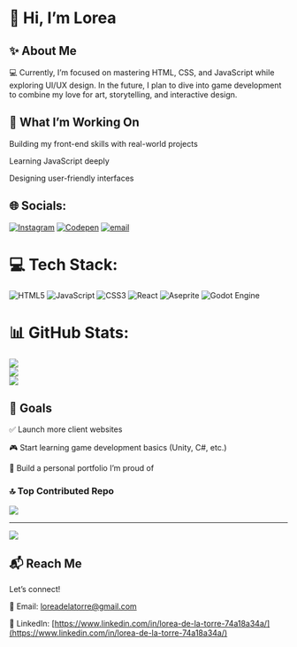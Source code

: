## <h1>🌸 Hi, I’m Lorea</h1>

## ✨ About Me
💻 Currently, I’m focused on mastering HTML, CSS, and JavaScript while exploring UI/UX design. In the future, I plan to dive into game development to combine my love for art, storytelling, and interactive design.

## 🌱 What I’m Working On

Building my front-end skills with real-world projects

Learning JavaScript deeply

Designing user-friendly interfaces

## 🌐 Socials:
[![Instagram](https://img.shields.io/badge/Instagram-%23E4405F.svg?logo=Instagram&logoColor=white)](https://instagram.com/@sad_lemon_thing) [![Codepen](https://img.shields.io/badge/Codepen-000000?logo=codepen&logoColor=white)](https://codepen.io/@cornious-on-the-cob) [![email](https://img.shields.io/badge/Email-D14836?logo=gmail&logoColor=white)](mailto:loreadelatorre@gmail.com) 

# 💻 Tech Stack:
![HTML5](https://img.shields.io/badge/html5-%23E34F26.svg?style=plastic&logo=html5&logoColor=white) ![JavaScript](https://img.shields.io/badge/javascript-%23323330.svg?style=plastic&logo=javascript&logoColor=%23F7DF1E) ![CSS3](https://img.shields.io/badge/css3-%231572B6.svg?style=plastic&logo=css3&logoColor=white) ![React](https://img.shields.io/badge/react-%2320232a.svg?style=plastic&logo=react&logoColor=%2361DAFB) ![Aseprite](https://img.shields.io/badge/Aseprite-FFFFFF?style=plastic&logo=Aseprite&logoColor=#7D929E) ![Godot Engine](https://img.shields.io/badge/GODOT-%23FFFFFF.svg?style=plastic&logo=godot-engine)
# 📊 GitHub Stats:
![](https://github-readme-stats.vercel.app/api?username=cornious-on-the-cob&theme=gotham&hide_border=false&include_all_commits=true&count_private=true)<br/>
![](https://nirzak-streak-stats.vercel.app/?user=cornious-on-the-cob&theme=gotham&hide_border=false)<br/>
![](https://github-readme-stats.vercel.app/api/top-langs/?username=cornious-on-the-cob&theme=gotham&hide_border=false&include_all_commits=true&count_private=true&layout=compact)


## 🎯 Goals

✅ Launch more client websites

🎮 Start learning game development basics (Unity, C#, etc.)

🌟 Build a personal portfolio I’m proud of

### 🔝 Top Contributed Repo
![](https://github-contributor-stats.vercel.app/api?username=cornious-on-the-cob&limit=5&theme=bear&combine_all_yearly_contributions=true)

---
[![](https://visitcount.itsvg.in/api?id=cornious-on-the-cob&icon=7&color=5)](https://visitcount.itsvg.in)

## 📬 Reach Me 

Let’s connect!

📧 Email: loreadelatorre@gmail.com

💼 LinkedIn: [https://www.linkedin.com/in/lorea-de-la-torre-74a18a34a/](https://www.linkedin.com/in/lorea-de-la-torre-74a18a34a/)
<!--
**cornious-on-the-cob/cornious-on-the-cob** is a ✨ _special_ ✨ repository because its `README.md` (this file) appears on your GitHub profile.

Here are some ideas to get you started:

- 🔭 I’m currently working on ...
- 🌱 I’m currently learning ...
- 👯 I’m looking to collaborate on ...
- 🤔 I’m looking for help with ...
- 💬 Ask me about ...
- 📫 How to reach me: ...
- 😄 Pronouns: ...
- ⚡ Fun fact: ...
-->
